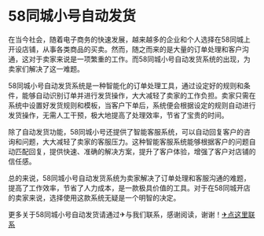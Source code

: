 # 58同城小号自动发货

在当今社会，随着电子商务的快速发展，越来越多的企业和个人选择在58同城上开设店铺，从事各类商品的买卖。然而，随之而来的是大量的订单处理和客户沟通，这对于卖家来说是一项繁重的工作。而58同城小号自动发货系统的出现，为卖家们解决了这一难题。

58同城小号自动发货系统是一种智能化的订单处理工具，通过设定好的规则和条件，能够自动识别订单并进行发货操作，大大减轻了卖家的工作负担。卖家只需在系统中设置好发货规则和模板，当客户下单后，系统便会根据设定的规则自动进行发货操作，无需人工干预，极大地提高了处理效率，节省了宝贵的时间。

除了自动发货功能，58同城小号还提供了智能客服系统，可以自动回复客户的咨询和问题，大大减轻了卖家的客服压力。这种智能客服系统能够根据客户的问题自动匹配回复，提供快速、准确的解决方案，提升了客户体验，增强了客户对店铺的信任感。

总的来说，58同城小号自动发货系统为卖家解决了订单处理和客服沟通的难题，提高了工作效率，节省了人力成本，是一款极具价值的工具。对于在58同城开店的卖家来说，选择使用这款系统无疑是一个明智的决定。

更多关于58同城小号自动发货请通过✈与我们联系，感谢阅读，谢谢！[✈点这里联系](https://c.k02.cc)